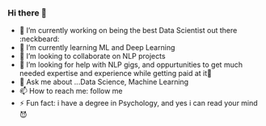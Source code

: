 ### Hi there 👋

<!--
**mandeebot/mandeebot** is a ✨ _special_ ✨ repository because its `README.md` (this file) appears on your GitHub profile.

Here are some ideas to get you started:-->

- 🔭 I’m currently working on being the best Data Scientist out there :neckbeard:
- 🌱 I’m currently learning ML and Deep Learning
- 👯 I’m looking to collaborate on NLP projects
- 🤔 I’m looking for help with NLP gigs, and oppurtunities to get much needed expertise and experience while getting paid at it:pray:
- 💬 Ask me about ...Data Science, Machine Learning
- 📫 How to reach me: follow me 
- ⚡ Fun fact: i have a degree in Psychology, and yes i can read your mind :smiling_imp:
